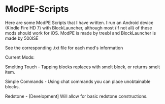 ModPE-Scripts
=============
Here are some ModPE Scripts that I have written.  I run an Android device (Kindle Fire HD 7) with BlockLauncher, although most (if not all) of these mods should work for iOS.  ModPE is made by treebl and BlockLauncher is made by 500ISE

See the corresponding .txt file for each mod's information


Current Mods:

Smelting Touch - Tapping blocks replaces with smelt block, or returns smelt item.

Simple Commands - Using chat commands you can place unobtainable blocks.

Redstone - [Development] Will allow for basic redstone constructions.
